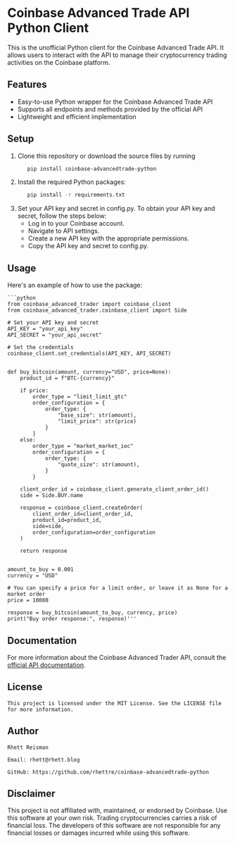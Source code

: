 # Coinbase Advanced Trade API Python Client

This is the unofficial Python client for the Coinbase Advanced Trade API. It allows users to interact with the API to manage their cryptocurrency trading activities on the Coinbase platform.

## Features

- Easy-to-use Python wrapper for the Coinbase Advanced Trade API
- Supports all endpoints and methods provided by the official API
- Lightweight and efficient implementation

## Setup

   1. Clone this repository or download the source files by running
         ```bash
            pip install coinbase-advancedtrade-python

   2. Install the required Python packages:
         ```bash
            pip install -r requirements.txt

   3. Set your API key and secret in config.py. To obtain your API key and secret, follow the steps below:
      - Log in to your Coinbase account.
      - Navigate to API settings.
      - Create a new API key with the appropriate permissions.
      - Copy the API key and secret to config.py.

## Usage

Here's an example of how to use the package: 

    ```python
    from coinbase_advanced_trader import coinbase_client
    from coinbase_advanced_trader.coinbase_client import Side

    # Set your API key and secret
    API_KEY = "your_api_key"
    API_SECRET = "your_api_secret"

    # Set the credentials
    coinbase_client.set_credentials(API_KEY, API_SECRET)


    def buy_bitcoin(amount, currency="USD", price=None):
        product_id = f"BTC-{currency}"

        if price:
            order_type = "limit_limit_gtc"
            order_configuration = {
                order_type: {
                    "base_size": str(amount),
                    "limit_price": str(price)
                }
            }
        else:
            order_type = "market_market_ioc"
            order_configuration = {
                order_type: {
                    "quote_size": str(amount),
                }
            }

        client_order_id = coinbase_client.generate_client_order_id()
        side = Side.BUY.name

        response = coinbase_client.createOrder(
            client_order_id=client_order_id,
            product_id=product_id,
            side=side,
            order_configuration=order_configuration
        )

        return response


    amount_to_buy = 0.001
    currency = "USD"

    # You can specify a price for a limit order, or leave it as None for a market order
    price = 10000

    response = buy_bitcoin(amount_to_buy, currency, price)
    print("Buy order response:", response)'''

## Documentation

For more information about the Coinbase Advanced Trader API, consult the [official API documentation](https://docs.cloud.coinbase.com/advanced-trade-api/docs/rest-api-overview/).

## License
    This project is licensed under the MIT License. See the LICENSE file for more information.

## Author
    Rhett Reisman

    Email: rhett@rhett.blog

    GitHub: https://github.com/rhettre/coinbase-advancedtrade-python

## Disclaimer

This project is not affiliated with, maintained, or endorsed by Coinbase. Use this software at your own risk. Trading cryptocurrencies carries a risk of financial loss. The developers of this software are not responsible for any financial losses or damages incurred while using this software.

